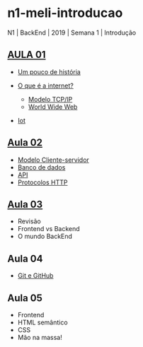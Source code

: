 # n1-meli-introducao
N1 | BackEnd | 2019 | Semana 1 | Introdução

## [AULA 01](https://github.com/reprograma/n1-meli-introducao/tree/aula_01#aula-01)
* [Um pouco de história](https://github.com/reprograma/n1-meli-introducao/tree/aula_01#um-pouco-de-história)
* [O que é a internet?](https://github.com/reprograma/n1-meli-introducao/tree/aula_01#O-QUE-É-A-INTERNET)
    * [Modelo TCP/IP](https://github.com/reprograma/n1-meli-introducao/tree/aula_01#modelo-tcpip)
    * [World Wide Web](https://github.com/reprograma/n1-meli-introducao/tree/aula_01#world-wide-web)

* [Iot](https://github.com/reprograma/n1-meli-introducao/tree/aula_01#internet-das-coisas---iot)

## [Aula 02](https://github.com/reprograma/n1-meli-introducao/tree/aula_02#aula-02)
* [Modelo Cliente-servidor](https://github.com/reprograma/n1-meli-introducao/tree/aula_02#modelo-cliente-servidor)
* [Banco de dados](https://github.com/reprograma/n1-meli-introducao/tree/aula_02#banco-de-dados)
* [API](https://github.com/reprograma/n1-meli-introducao/tree/aula_02#api)
* [Protocolos HTTP](https://github.com/reprograma/n1-meli-introducao/tree/aula_02#protocolos-http)

## [Aula 03](https://github.com/reprograma/n1-meli-introducao/tree/aula_03)
* Revisão
* Frontend vs Backend
* O mundo BackEnd  



## Aula 04
* [Git e GitHub](https://github.com/reprograma/Git-Github-e-Responsivo/tree/master/Git%20e%20Github/aula%201)


## Aula 05
* Frontend
* HTML semântico
* CSS 
* Mão na massa!